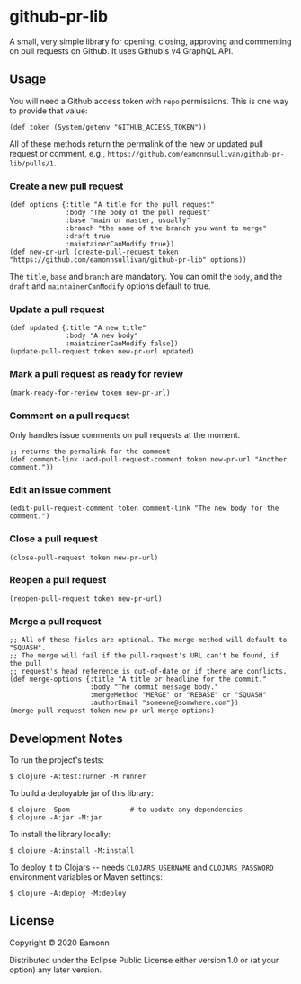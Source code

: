 # github-pr-lib

A small, very simple library for opening, closing, approving and commenting on pull requests on Github. It uses Github's v4 GraphQL API.

## Usage

You will need a Github access token with `repo` permissions. This is one way to provide that value:
```
(def token (System/getenv "GITHUB_ACCESS_TOKEN"))
```

All of these methods return the permalink of the new or updated pull request or comment, e.g., `https://github.com/eamonnsullivan/github-pr-lib/pulls/1`.

### Create a new pull request
```
(def options {:title "A title for the pull request"
              :body "The body of the pull request"
              :base "main or master, usually"
              :branch "the name of the branch you want to merge"
              :draft true
              :maintainerCanModify true})
(def new-pr-url (create-pull-request token "https://github.com/eamonnsullivan/github-pr-lib" options))
```
The `title`, `base` and `branch` are mandatory. You can omit the `body`, and the `draft` and `maintainerCanModify` options default to true.

### Update a pull request
```
(def updated {:title "A new title"
              :body "A new body"
              :maintainerCanModify false})
(update-pull-request token new-pr-url updated)
```
### Mark a pull request as ready for review
```
(mark-ready-for-review token new-pr-url)
```
### Comment on a pull request
Only handles issue comments on pull requests at the moment.
```
;; returns the permalink for the comment
(def comment-link (add-pull-request-comment token new-pr-url "Another comment."))
```
### Edit an issue comment
```
(edit-pull-request-comment token comment-link "The new body for the comment.")
```
### Close a pull request
```
(close-pull-request token new-pr-url)
```
### Reopen a pull request
```
(reopen-pull-request token new-pr-url)
```
### Merge a pull request
```
;; All of these fields are optional. The merge-method will default to "SQUASH".
;; The merge will fail if the pull-request's URL can't be found, if the pull
;; request's head reference is out-of-date or if there are conflicts.
(def merge-options {:title "A title or headline for the commit."
                    :body "The commit message body."
                    :mergeMethod "MERGE" or "REBASE" or "SQUASH"
                    :authorEmail "someone@somwhere.com"})
(merge-pull-request token new-pr-url merge-options)
```
## Development Notes

To run the project's tests:

    $ clojure -A:test:runner -M:runner

To build a deployable jar of this library:

    $ clojure -Spom               # to update any dependencies
    $ clojure -A:jar -M:jar

To install the library locally:

    $ clojure -A:install -M:install

To deploy it to Clojars -- needs `CLOJARS_USERNAME` and `CLOJARS_PASSWORD` environment variables or Maven settings:

    $ clojure -A:deploy -M:deploy

## License

Copyright © 2020 Eamonn

Distributed under the Eclipse Public License either version 1.0 or (at
your option) any later version.
